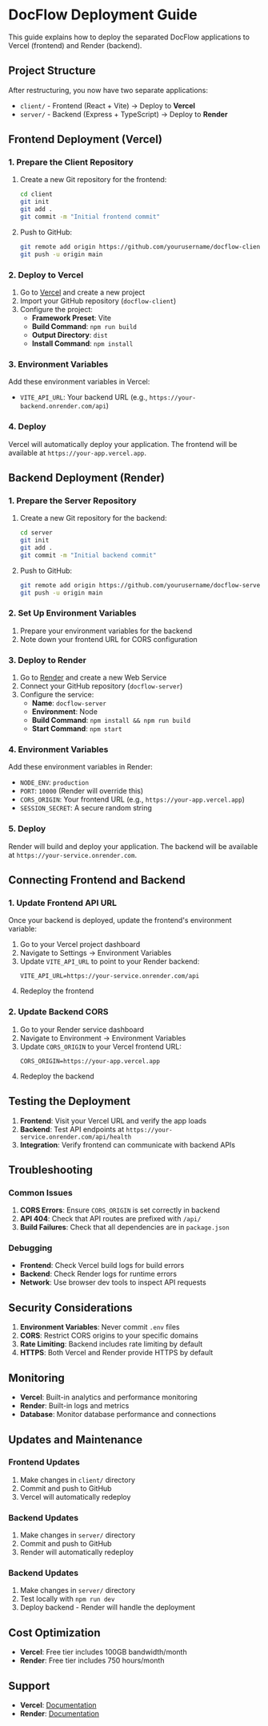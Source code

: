 # DocFlow Deployment Guide

This guide explains how to deploy the separated DocFlow applications to Vercel (frontend) and Render (backend).

## Project Structure

After restructuring, you now have two separate applications:

- `client/` - Frontend (React + Vite) → Deploy to **Vercel**
- `server/` - Backend (Express + TypeScript) → Deploy to **Render**

## Frontend Deployment (Vercel)

### 1. Prepare the Client Repository

1. Create a new Git repository for the frontend:
   ```bash
   cd client
   git init
   git add .
   git commit -m "Initial frontend commit"
   ```

2. Push to GitHub:
   ```bash
   git remote add origin https://github.com/yourusername/docflow-client.git
   git push -u origin main
   ```

### 2. Deploy to Vercel

1. Go to [Vercel](https://vercel.com) and create a new project
2. Import your GitHub repository (`docflow-client`)
3. Configure the project:
   - **Framework Preset**: Vite
   - **Build Command**: `npm run build`
   - **Output Directory**: `dist`
   - **Install Command**: `npm install`

### 3. Environment Variables

Add these environment variables in Vercel:

- `VITE_API_URL`: Your backend URL (e.g., `https://your-backend.onrender.com/api`)

### 4. Deploy

Vercel will automatically deploy your application. The frontend will be available at `https://your-app.vercel.app`.

## Backend Deployment (Render)

### 1. Prepare the Server Repository

1. Create a new Git repository for the backend:
   ```bash
   cd server
   git init
   git add .
   git commit -m "Initial backend commit"
   ```

2. Push to GitHub:
   ```bash
   git remote add origin https://github.com/yourusername/docflow-server.git
   git push -u origin main
   ```

### 2. Set Up Environment Variables

1. Prepare your environment variables for the backend
2. Note down your frontend URL for CORS configuration

### 3. Deploy to Render

1. Go to [Render](https://render.com) and create a new Web Service
2. Connect your GitHub repository (`docflow-server`)
3. Configure the service:
   - **Name**: `docflow-server`
   - **Environment**: Node
   - **Build Command**: `npm install && npm run build`
   - **Start Command**: `npm start`

### 4. Environment Variables

Add these environment variables in Render:

- `NODE_ENV`: `production`
- `PORT`: `10000` (Render will override this)
- `CORS_ORIGIN`: Your frontend URL (e.g., `https://your-app.vercel.app`)
- `SESSION_SECRET`: A secure random string

### 5. Deploy

Render will build and deploy your application. The backend will be available at `https://your-service.onrender.com`.

## Connecting Frontend and Backend

### 1. Update Frontend API URL

Once your backend is deployed, update the frontend's environment variable:

1. Go to your Vercel project dashboard
2. Navigate to Settings → Environment Variables
3. Update `VITE_API_URL` to point to your Render backend:
   ```
   VITE_API_URL=https://your-service.onrender.com/api
   ```
4. Redeploy the frontend

### 2. Update Backend CORS

1. Go to your Render service dashboard
2. Navigate to Environment → Environment Variables
3. Update `CORS_ORIGIN` to your Vercel frontend URL:
   ```
   CORS_ORIGIN=https://your-app.vercel.app
   ```
4. Redeploy the backend

## Testing the Deployment

1. **Frontend**: Visit your Vercel URL and verify the app loads
2. **Backend**: Test API endpoints at `https://your-service.onrender.com/api/health`
3. **Integration**: Verify frontend can communicate with backend APIs

## Troubleshooting

### Common Issues

1. **CORS Errors**: Ensure `CORS_ORIGIN` is set correctly in backend
2. **API 404**: Check that API routes are prefixed with `/api/`
3. **Build Failures**: Check that all dependencies are in `package.json`

### Debugging

- **Frontend**: Check Vercel build logs for build errors
- **Backend**: Check Render logs for runtime errors
- **Network**: Use browser dev tools to inspect API requests

## Security Considerations

1. **Environment Variables**: Never commit `.env` files
2. **CORS**: Restrict CORS origins to your specific domains
3. **Rate Limiting**: Backend includes rate limiting by default
4. **HTTPS**: Both Vercel and Render provide HTTPS by default

## Monitoring

- **Vercel**: Built-in analytics and performance monitoring
- **Render**: Built-in logs and metrics
- **Database**: Monitor database performance and connections

## Updates and Maintenance

### Frontend Updates

1. Make changes in `client/` directory
2. Commit and push to GitHub
3. Vercel will automatically redeploy

### Backend Updates

1. Make changes in `server/` directory
2. Commit and push to GitHub
3. Render will automatically redeploy

### Backend Updates

1. Make changes in `server/` directory
2. Test locally with `npm run dev`
3. Deploy backend - Render will handle the deployment

## Cost Optimization

- **Vercel**: Free tier includes 100GB bandwidth/month
- **Render**: Free tier includes 750 hours/month

## Support

- **Vercel**: [Documentation](https://vercel.com/docs)
- **Render**: [Documentation](https://render.com/docs)
